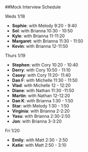 ##Mock Interview Schedule

Weds 1/18

* **Sophie**: with Melody 9:20 - 9:40
* **Sol**: with Brianna 10:30 - 10:50
* **Kyle**: with Brianna 11-11:20
* **Margaret**: with Brianna 11:30 - 11:50
* **Kevin**: with Brianna 12-11:50

Thurs 1/19

* **Stephen**: with Cory 10:20 - 10:40
* **Derry**: with Cory 10:50 - 11:10
* **Casey**: with Cory 11:20- 11:40
* **Dan F**: with Michelle 11:30 - 11:50
* **Vlad**: with Michelle 12 - 12:20
* **Diane**: with Nathan 11:30 -11:50
* **Martin**: with Nathan 12-12:20
* **Dan K**: with Brianna 1:30 - 1:50
* **Star**: with Melody 1:30 - 1:50
* **Virginia**: with Brianna 2-2:20
* **Yasu**: with Brianna 2:30-2:50
* **Jon**: with Brianna 3-3:20

Fri 1/20

* **Emily**: with Matt 2:30 - 2:50
* **Katie**: with Matt 2:50 - 3:10

